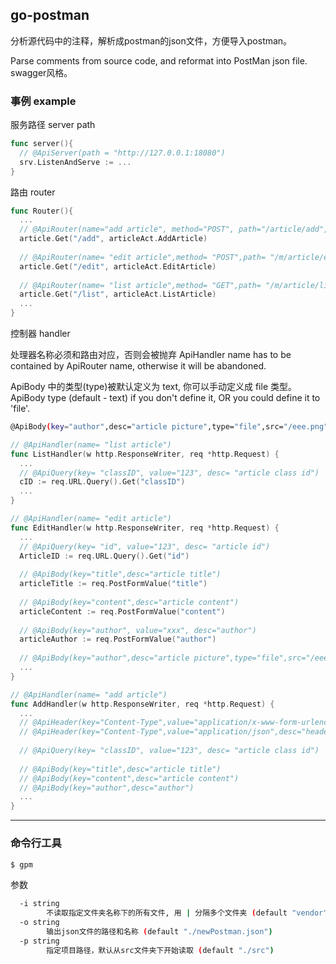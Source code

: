 ## go-postman

分析源代码中的注释，解析成postman的json文件，方便导入postman。

Parse comments from source code, and reformat into PostMan json file.
swagger风格。

### 事例 example

服务路径
server path
```go
func server(){
  // @ApiServer(path = "http://127.0.0.1:18080")
  srv.ListenAndServe := ...
}
```
路由
router
```go
func Router(){
  ...
  // @ApiRouter(name="add article", method="POST", path="/article/add", group="article")
  article.Get("/add", articleAct.AddArticle)
  
  // @ApiRouter(name= "edit article",method= "POST",path= "/m/article/edit",group= "article")
  article.Get("/edit", articleAct.EditArticle)
  
  // @ApiRouter(name= "list article",method= "GET",path= "/m/article/list",group= "article")  
  article.Get("/list", articleAct.ListArticle)
  ...
}
```
控制器
handler

处理器名称必须和路由对应，否则会被抛弃
ApiHandler name has to be contained by ApiRouter name, otherwise it will be abandoned.

ApiBody 中的类型(type)被默认定义为 text, 你可以手动定义成 file 类型。
ApiBody type (default - text) if you don't define it, OR you could define it to 'file'.
```bash
@ApiBody(key="author",desc="article picture",type="file",src="/eee.png")
```

```go
// @ApiHandler(name= "list article")
func ListHandler(w http.ResponseWriter, req *http.Request) {
  ...
  // @ApiQuery(key= "classID", value="123", desc= "article class id")
  cID := req.URL.Query().Get("classID")
  ...
}

// @ApiHandler(name= "edit article")
func EditHandler(w http.ResponseWriter, req *http.Request) {
  ...
  // @ApiQuery(key= "id", value="123", desc= "article id")
  ArticleID := req.URL.Query().Get("id")
  
  // @ApiBody(key="title",desc="article title")
  articleTitle := req.PostFormValue("title")
  
  // @ApiBody(key="content",desc="article content")
  articleContent := req.PostFormValue("content")
  
  // @ApiBody(key="author", value="xxx", desc="author")
  articleAuthor := req.PostFormValue("author")
  
  // @ApiBody(key="author",desc="article picture",type="file",src="/eee.png")
  ...
}

// @ApiHandler(name= "add article")
func AddHandler(w http.ResponseWriter, req *http.Request) {
  ...
  // @ApiHeader(key="Content-Type",value="application/x-www-form-urlencoded",desc="header description")
  // @ApiHeader(key="Content-Type",value="application/json",desc="header description")
  
  // @ApiQuery(key= "classID", value="123", desc= "article class id")
  
  // @ApiBody(key="title",desc="article title")
  // @ApiBody(key="content",desc="article content")
  // @ApiBody(key="author",desc="author")
  ...
}

```
-----

### 命令行工具
```bash
$ gpm
```
参数
```bash
  -i string
    	不读取指定文件夹名称下的所有文件, 用 | 分隔多个文件夹 (default "vendor")
  -o string
    	输出json文件的路径和名称 (default "./newPostman.json")
  -p string
    	指定项目路径，默认从src文件夹下开始读取 (default "./src")
```

